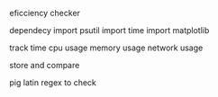 eficciency checker

dependecy
import psutil
import time
import matplotlib

track time
cpu usage
memory usage
network usage

store and compare

pig latin regex to check